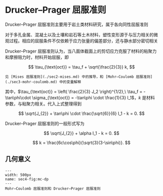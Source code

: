 # Drucker–Prager 屈服准则

<span class="gray-text">
Drucker–Prager 屈服准则主要用于岩土类材料研究，属于各向同性屈服准则
</span>

对于多孔金属、混凝土以及土壤和岩石等土木材料，塑性变形源于与压力相关的微观过程。相应的屈服条件不仅依赖于应力张量的偏差部分，还与静水部分密切相关

Drucker–Prager 屈服准则认为，当八面体截面上的剪切应力克服了材料的粘聚力和摩擦阻力时，材料开始屈服，即

$$
\tau_{\text{oct}} = \tau_f + \sqrt{\frac{2}{3}} k,
$$

```{margin}
见 [Mises 屈服准则](./sec2-mises.md) 中的推导，和 [Mohr–Coulomb 屈服准则](./sec3-mohr-coulomb.md) 中的变量解释
```

其中，$\tau_{\text{oct}} = \left( \frac{2}{3} J_2 \right)^{1/2},\ \tau_f = -\tan\phi\cdot \sigma_{\text{oct}} = -\tan\phi \cdot \frac{1}{3} I_1$，$k$ 是材料参数，与粘聚力相关。代入上式整理得到

$$
\sqrt{J_{2}} + \tan\phi \cdot \frac{\sqrt{6}}{6} I_1 - k = 0.
$$

Drucker–Prager 屈服准则的一般形式写为

$$
\sqrt{J_{2}} + \alpha I_1 - k = 0.
$$



$$
k = \frac{6c\cos\phi}{\sqrt{3}(3-\sin\phi)}.
$$


## 几何意义

```{figure} ../../../images/Plasticity/chap2/mc-dp.png
---
width: 500px
name: sec4-fig:mc-dp
---
Mohr–Coulomb 屈服准则和 Drucker–Prager 屈服准则
```

